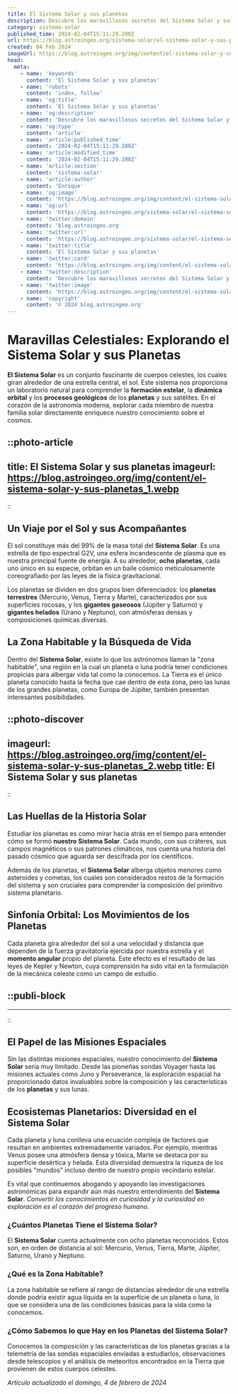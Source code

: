 ```yaml
---
title: El Sistema Solar y sus planetas
description: Descubre los maravillosos secretos del Sistema Solar y sus planetas. Explora sus misterios y belleza en un viaje por el cosmos.
category: sistema-solar
published_time: 2024-02-04T15:11:29.280Z
url: https://blog.astroingeo.org/sistema-solar/el-sistema-solar-y-sus-planetas
created: 04 Feb 2024
imageUrl: https://blog.astroingeo.org/img/content/el-sistema-solar-y-sus-planetas_1.webp
head:
  meta:
    - name: 'keywords'
      content: 'El Sistema Solar y sus planetas'
    - name: 'robots'
      content: 'index, follow'
    - name: 'og:title'
      content: 'El Sistema Solar y sus planetas'
    - name: 'og:description'
      content: 'Descubre los maravillosos secretos del Sistema Solar y sus planetas. Explora sus misterios y belleza en un viaje por el cosmos.'
    - name: 'og:type'
      content: 'article'
    - name: 'article:published_time'
      content: '2024-02-04T15:11:29.280Z'
    - name: 'article:modified_time'
      content: '2024-02-04T15:11:29.280Z'
    - name: 'article:section'
      content: 'sistema-solar'
    - name: 'article:author'
      content: 'Enrique'
    - name: 'og:image'
      content: 'https://blog.astroingeo.org/img/content/el-sistema-solar-y-sus-planetas_1.webp'
    - name: 'og:url'
      content: 'https://blog.astroingeo.org/sistema-solar/el-sistema-solar-y-sus-planetas'
    - name: 'twitter:domain'
      content: 'blog.astroingeo.org'
    - name: 'twitter:url'
      content: 'https://blog.astroingeo.org/sistema-solar/el-sistema-solar-y-sus-planetas'
    - name: 'twitter:title'
      content: 'El Sistema Solar y sus planetas'
    - name: 'twitter:card'
      content: 'https://blog.astroingeo.org/img/content/el-sistema-solar-y-sus-planetas_1.webp'
    - name: 'twitter:description'
      content: 'Descubre los maravillosos secretos del Sistema Solar y sus planetas. Explora sus misterios y belleza en un viaje por el cosmos.'
    - name: 'twitter:image'
      content: 'https://blog.astroingeo.org/img/content/el-sistema-solar-y-sus-planetas_1.webp'
    - name: 'copyright'
      content: '© 2024 blog.astroingeo.org'
---
```

# Maravillas Celestiales: Explorando el Sistema Solar y sus Planetas

**El Sistema Solar** es un conjunto fascinante de cuerpos celestes, los cuales giran alrededor de una estrella central, el sol. Este sistema nos proporciona un laboratorio natural para comprender la **formación estelar**, la **dinámica orbital** y los **procesos geológicos** de los **planetas** y sus satélites. En el corazón de la astronomía moderna, explorar cada miembro de nuestra familia solar directamente enriquece nuestro conocimiento sobre el cosmos.


::photo-article
---
title: El Sistema Solar y sus planetas
imageurl: https://blog.astroingeo.org/img/content/el-sistema-solar-y-sus-planetas_1.webp
---
::


## Un Viaje por el Sol y sus Acompañantes

El sol constituye más del 99% de la masa total del **Sistema Solar**. Es una estrella de tipo espectral G2V, una esfera incandescente de plasma que es nuestra principal fuente de energía. A su alrededor, **ocho planetas**, cada uno único en su especie, orbitan en un baile cósmico meticulosamente coreografiado por las leyes de la fisica gravitacional.

Los planetas se dividen en dos grupos bien diferenciados: los **planetas terrestres** (Mercurio, Venus, Tierra y Marte), caracterizados por sus superficies rocosas, y los **gigantes gaseosos** (Júpiter y Saturno) y **gigantes helados** (Urano y Neptuno), con atmósferas densas y composiciones químicas diversas.

## La Zona Habitable y la Búsqueda de Vida

Dentro del **Sistema Solar**, existe lo que los astrónomos llaman la "zona habitable", una región en la cual un planeta o luna podría tener condiciones propicias para albergar vida tal como la conocemos. La Tierra es el único planeta conocido hasta la fecha que cae dentro de esta zona, pero las lunas de los grandes planetas, como Europa de Júpiter, también presentan interesantes posibilidades.


::photo-discover
---
imageurl: https://blog.astroingeo.org/img/content/el-sistema-solar-y-sus-planetas_2.webp
title: El Sistema Solar y sus planetas
---
::


## Las Huellas de la Historia Solar

Estudiar los planetas es como mirar hacia atrás en el tiempo para entender cómo se formó **nuestro Sistema Solar**. Cada mundo, con sus cráteres, sus campos magnéticos o sus patrones climáticos, nos cuenta una historia del pasado cósmico que aguarda ser descifrada por los científicos.

Además de los planetas, el **Sistema Solar** alberga objetos menores como asteroides y cometas, los cuales son considerados restos de la formación del sistema y son cruciales para comprender la composición del primitivo sistema planetario.

## **Sinfonía Orbital**: Los Movimientos de los Planetas

Cada planeta gira alrededor del sol a una velocidad y distancia que dependen de la fuerza gravitatoria ejercida por nuestra estrella y el **momento angular** propio del planeta. Este efecto es el resultado de las leyes de Kepler y Newton, cuya comprensión ha sido vital en la formulación de la mecánica celeste como un campo de estudio.


  ::publi-block
  ---
  ---
  ::
  
  
## El Papel de las Misiones Espaciales

Sin las distintas misiones espaciales, nuestro conocimiento del **Sistema Solar** sería muy limitado. Desde las pioneñas sondas Voyager hasta las misiones actuales como Juno y Perseverance, la exploración espacial ha proporcionado datos invaluables sobre la composición y las características de los **planetas** y sus lunas.

## **Ecosistemas Planetarios**: Diversidad en el Sistema Solar

Cada planeta y luna conlleva una ecuación compleja de factores que resultan en ambientes extremadamente variados. Por ejemplo, mientras Venus posee una atmósfera densa y tóxica, Marte se destaca por su superficie desértica y helada. Esta diversidad demuestra la riqueza de los posibles "mundos" incluso dentro de nuestro propio vecindario estelar.

Es vital que continuemos abogando y apoyando las investigaciones astronómicas para expandir aún más nuestro entendimiento del **Sistema Solar**. *Convertir los conocimientos en curiosidad y la curiosidad en exploración es el corazón del progreso humano*.

### ¿Cuántos Planetas Tiene el Sistema Solar?
El **Sistema Solar** cuenta actualmente con ocho planetas reconocidos. Estos son, en orden de distancia al sol: Mercurio, Venus, Tierra, Marte, Júpiter, Saturno, Urano y Neptuno.

### ¿Qué es la Zona Habitable?
La zona habitable se refiere al rango de distancias alrededor de una estrella donde podría existir agua líquida en la superficie de un planeta o luna, lo que se considera una de las condiciones básicas para la vida como la conocemos.

### ¿Cómo Sabemos lo que Hay en los Planetas del Sistema Solar?
Conocemos la composición y las características de los planetas gracias a la telemetría de las sondas espaciales enviadas a estudiarlos, observaciones desde telescopios y el análisis de meteoritos encontrados en la Tierra que provienen de estos cuerpos celestes.

_Artículo actualizado el domingo, 4 de febrero de 2024_